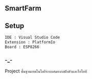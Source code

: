 ## SmartFarm

<h2 align="center"></h2>

## Setup
```bash
IDE : Visual Studio Code
Extension : PlatformIo
Board : ESP8266
```

### -_-
Project `พื้นฐานเทคโนโลยีระบบสมองกลฝังตัวและไอโอที`
